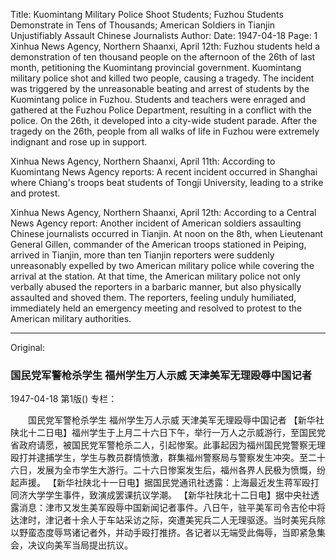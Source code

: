 Title: Kuomintang Military Police Shoot Students; Fuzhou Students Demonstrate in Tens of Thousands; American Soldiers in Tianjin Unjustifiably Assault Chinese Journalists
Author:
Date: 1947-04-18
Page: 1
Xinhua News Agency, Northern Shaanxi, April 12th: Fuzhou students held a demonstration of ten thousand people on the afternoon of the 26th of last month, petitioning the Kuomintang provincial government. Kuomintang military police shot and killed two people, causing a tragedy. The incident was triggered by the unreasonable beating and arrest of students by the Kuomintang police in Fuzhou. Students and teachers were enraged and gathered at the Fuzhou Police Department, resulting in a conflict with the police. On the 26th, it developed into a city-wide student parade. After the tragedy on the 26th, people from all walks of life in Fuzhou were extremely indignant and rose up in support.

Xinhua News Agency, Northern Shaanxi, April 11th: According to Kuomintang News Agency reports: A recent incident occurred in Shanghai where Chiang's troops beat students of Tongji University, leading to a strike and protest.

Xinhua News Agency, Northern Shaanxi, April 12th: According to a Central News Agency report: Another incident of American soldiers assaulting Chinese journalists occurred in Tianjin. At noon on the 8th, when Lieutenant General Gillen, commander of the American troops stationed in Peiping, arrived in Tianjin, more than ten Tianjin reporters were suddenly unreasonably expelled by two American military police while covering the arrival at the station. At that time, the American military police not only verbally abused the reporters in a barbaric manner, but also physically assaulted and shoved them. The reporters, feeling unduly humiliated, immediately held an emergency meeting and resolved to protest to the American military authorities.



<hr /> 

Original: 


### 国民党军警枪杀学生  福州学生万人示威  天津美军无理殴辱中国记者

1947-04-18
第1版()
专栏：

　　国民党军警枪杀学生
    福州学生万人示威
    天津美军无理殴辱中国记者
    【新华社陕北十二日电】福州学生于上月二十六日下午，举行一万人之示威游行，至国民党省政府请愿，被国民党军警枪杀二人，引起惨案。此事起因为福州国民党警察无理殴打并逮捕学生，学生与教员群情愤激，群集福州警察局与警察发生冲突。至二十六日，发展为全市学生大游行。二十六日惨案发生后，福州各界人民极为愤慨，纷起声援。
    【新华社陕北十一日电】据国民党通讯社透露：上海最近发生蒋军殴打同济大学学生事件，致演成罢课抗议学潮。
    【新华社陕北十二日电】据中央社透露消息：津市又发生美军殴辱中国新闻记者事件。八日午，驻平美军司令吉伦中将达津时，津记者十余人于车站采访之际，突遭美宪兵二人无理驱逐。当时美宪兵除以野蛮态度辱骂诸记者外，并动手殴打推挤。各记者以无端受此侮辱，当即紧急集会，决议向美军当局提出抗议。
